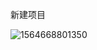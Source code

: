 新建项目

![1564668801350](C:\Users\RuicyQuan\AppData\Roaming\Typora\typora-user-images\1564668801350.png)

